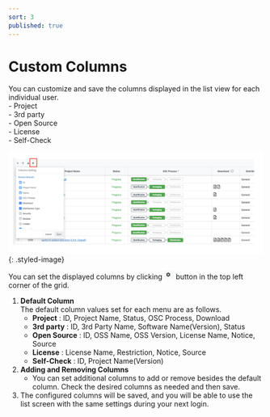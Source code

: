 ```yaml
---
sort: 3
published: true
---
```

# Custom Columns

<div class="note">
You can customize and save the columns displayed in the list view for each individual user.<br>
    - Project<br>  
    - 3rd party<br>  
    - Open Source<br>  
    - License<br> 
    - Self-Check<br>  
</div>


![ChangeDivisionInList](../../images/common/list_view_buttons/custom_columns.png){: .styled-image} 

You can set the displayed columns by clicking ![ChangeDivisionInList](../../images/common/list_view_buttons/custom_columns_button.png) button in the top left corner of the grid. 
1. **Default Column**  
The default column values set for each menu are as follows.
    - **Project** : ID, Project Name, Status, OSC Process, Download 
    - **3rd party** : ID, 3rd Party Name, Software Name(Version), Status
    - **Open Source** : ID, OSS Name, OSS Version, License Name, Notice, Source 
    - **License** : License Name, Restriction, Notice, Source 
    - **Self-Check** : ID, Project Name(Version)
2. **Adding and Removing Columns**
    - You can set additional columns to add or remove besides the default column. Check the desired columns as needed and then save.  
2. The configured columns will be saved, and you will be able to use the list screen with the same settings during your next login.   

